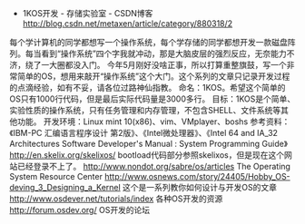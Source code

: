

* 1KOS开发 - 存储实验室 - CSDN博客 
http://blog.csdn.net/metaxen/article/category/880318/2

每个学计算机的同学都想写一个操作系统，每个学存储的同学都想开发一款磁盘阵列。每当看到“操作系统”四个字我就冲动，那是大脑皮层的强烈反应，无奈能力不济，绕了一大圈都没入门。
今年5月刚好没啥正事，所以打算重整旗鼓，写一个非常简单的OS，想用来敲开“操作系统”这个大门。这个系列的文章只记录开发过程的点滴经验，如有不妥，请各位过路神仙指教。
命名：1KOS。希望这个简单的OS只有1000行代码，但是最后实际代码量是3000多行。
目标：1KOS是个简单、实验性质的操作系统，只有任务管理和内存管理，不包含SHELL、文件系统等其他功能。
开发环境：Linux mint 10(x86)、vim、VMplayer、boshs
参考资料：《IBM-PC 汇编语言程序设计 第2版》、《Intel微处理器》、《Intel 64 and IA_32 Architectures Software Developer's Manual : System Programming Guide》
http://en.skelix.org/skelixos/
bootload代码部分参照skelixos，但是现在这个网站已经登录不上了。
http://www.nondot.org/sabre/os/articles
The Operating System Resource Center
http://www.osnews.com/story/24405/Hobby_OS-deving_3_Designing_a_Kernel
这个是一系列教你如何设计与开发OS的文章
http://www.osdever.net/tutorials/index
各种OS开发的资源
http://forum.osdev.org/
OS开发的论坛


